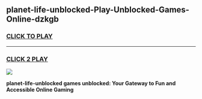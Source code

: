 
## planet-life-unblocked-Play-Unblocked-Games-Online-dzkgb
<h3>
<a href="https://premium76.site?title=planet-life-unblocked&ref=25A">CLICK TO PLAY</a></h3>
<hr>

<h3>
<a href="https://premium76.site?title=planet-life-unblocked&ref=25A">CLICK 2 PLAY</a>
  
</h3>

<a href="https://premium76.site?title=planet-life-unblocked&ref=25A"><img src="https://clearcache.store/games.png"></a>


**planet-life-unblocked games unblocked: Your Gateway to Fun and Accessible Online Gaming**
